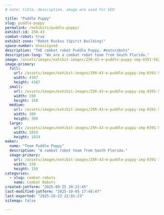 ```yaml
---
# note: title, description, image are used for SEO

title: "Puddle Puppy"
slug: puddle-puppy
permalink: /exhibits/puddle-puppy/
exhibit-id: 25R-43
combat-robot: true
exhibit-zone: "Robot Ruckus (Spirit Building)"
space-number: Unassigned
description: "THE combat robot Puddle Puppy. #eatsrobots"
description-long: "We are a combat robot team from South Florida."
image: /assets/images/exhibit-images/25R-43-e-puddle-puppy-img-0391-562-300x300.png
image-primary: 
  full:
    url: /assets/images/exhibit-images/25R-43-e-puddle-puppy-img-0391-562-full.png
    width: 4167
    height: 4167
  small:
    url: /assets/images/exhibit-images/25R-43-e-puddle-puppy-img-0391-562-150x150.png
    width: 150
    height: 150
  medium:
    url: /assets/images/exhibit-images/25R-43-e-puddle-puppy-img-0391-562-300x300.png
    width: 300
    height: 300
  large:
    url: /assets/images/exhibit-images/25R-43-e-puddle-puppy-img-0391-562-1024x1024.png
    width: 1024
    height: 1024
maker: 
  name: "Team Puddle Puppy"
  description: "A combat robot team from South Florida."
  image-primary:
    url: /assets/images/exhibit-images/25R-43-m-puddle-puppy-img-0391-300x300.png
    width: 150
    height: 150
categories: 
  - slug: combat-robots
    name: Combat Robots
created-jotform: "2025-09-25 20:22:45"
last-modified-jotform: "2025-10-05 17:48:47"
last-exported: "2025-10-22 22:01:23"
sitemap: false

---
```

